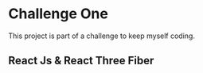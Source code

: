 # Challenge One

This project is part of a challenge to keep myself coding.

## React Js & React Three Fiber
